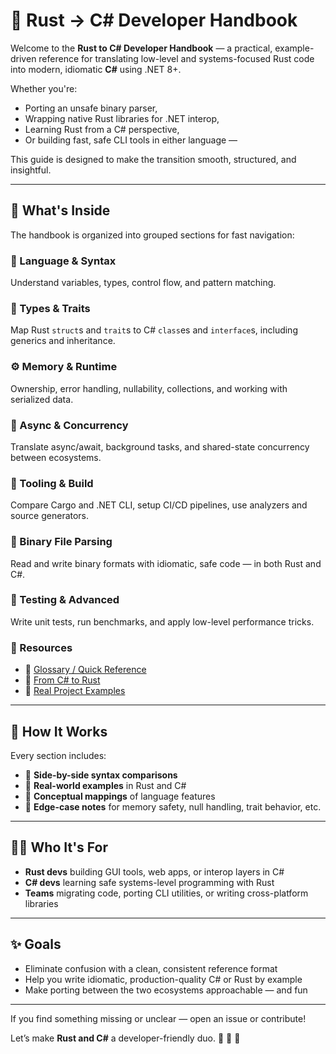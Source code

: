 # 🦀 Rust → C# Developer Handbook

Welcome to the **Rust to C# Developer Handbook** — a practical, example-driven reference for translating low-level and systems-focused Rust code into modern, idiomatic **C#** using .NET 8+.

Whether you're:
- Porting an unsafe binary parser,
- Wrapping native Rust libraries for .NET interop,
- Learning Rust from a C# perspective,
- Or building fast, safe CLI tools in either language —

This guide is designed to make the transition smooth, structured, and insightful.

---

## 🧭 What's Inside

The handbook is organized into grouped sections for fast navigation:

### 🧱 Language & Syntax
Understand variables, types, control flow, and pattern matching.

### 🧩 Types & Traits
Map Rust `struct`s and `trait`s to C# `class`es and `interface`s, including generics and inheritance.

### ⚙️ Memory & Runtime
Ownership, error handling, nullability, collections, and working with serialized data.

### 🚀 Async & Concurrency
Translate async/await, background tasks, and shared-state concurrency between ecosystems.

### 🔧 Tooling & Build
Compare Cargo and .NET CLI, setup CI/CD pipelines, use analyzers and source generators.

### 🔢 Binary File Parsing
Read and write binary formats with idiomatic, safe code — in both Rust and C#.

### 🧪 Testing & Advanced
Write unit tests, run benchmarks, and apply low-level performance tricks.

### 📘 Resources
- 📑 [Glossary / Quick Reference](glossary.md)
- 🔁 [From C# to Rust](reverse-mapping.md)
- 🧪 [Real Project Examples](real-examples.md)

---

## 🧠 How It Works

Every section includes:
- 🔄 **Side-by-side syntax comparisons**
- 🧪 **Real-world examples** in Rust and C#
- 🧠 **Conceptual mappings** of language features
- 📝 **Edge-case notes** for memory safety, null handling, trait behavior, etc.

---

## 👩‍💻 Who It's For

- **Rust devs** building GUI tools, web apps, or interop layers in C#
- **C# devs** learning safe systems-level programming with Rust
- **Teams** migrating code, porting CLI utilities, or writing cross-platform libraries

---

## ✨ Goals

- Eliminate confusion with a clean, consistent reference format
- Help you write idiomatic, production-quality C# or Rust by example
- Make porting between the two ecosystems approachable — and fun

---

If you find something missing or unclear — open an issue or contribute!

Let’s make **Rust and C#** a developer-friendly duo. 🦀 🤝 🧩

